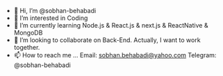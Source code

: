 - 👋 Hi, I’m @sobhan-behabadi
- 👀 I’m interested in Coding
- 🌱 I’m currently learning Node.js & React.js & next.js & ReactNative & MongoDB
- 💞️ I’m looking to collaborate on Back-End. Actually, I want to work together.
- 📫 How to reach me ...
Email: sobhan.behabadi@yahoo.com
Telegram: @sobhan-behabadi


<!---
sobhan-behabadi/sobhan-behabadi is a ✨ special ✨ repository because its `README.md` (this file) appears on your GitHub profile.
You can click the Preview link to take a look at your changes.
--->
